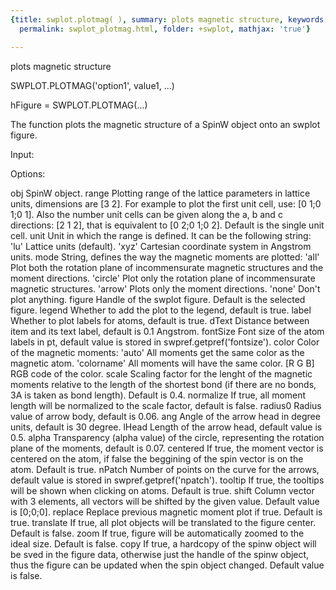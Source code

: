 ```yaml
---
{title: swplot.plotmag( ), summary: plots magnetic structure, keywords: sample, sidebar: sw_sidebar,
  permalink: swplot_plotmag.html, folder: +swplot, mathjax: 'true'}

---
```

plots magnetic structure
 
SWPLOT.PLOTMAG('option1', value1, ...)
 
hFigure = SWPLOT.PLOTMAG(...)
 
The function plots the magnetic structure of a SpinW object onto an
swplot figure.
 
Input:
 
Options:
 
obj       SpinW object.
range     Plotting range of the lattice parameters in lattice units,
          dimensions are [3 2]. For example to plot the first unit cell,
          use: [0 1;0 1;0 1]. Also the number unit cells can be given
          along the a, b and c directions: [2 1 2], that is equivalent to
          [0 2;0 1;0 2]. Default is the single unit cell.
unit      Unit in which the range is defined. It can be the following
          string:
              'lu'        Lattice units (default).
              'xyz'       Cartesian coordinate system in Angstrom units.
mode      String, defines the way the magnetic moments are plotted:
              'all'       Plot both the rotation plane of incommensurate
                          magnetic structures and the moment directions.
              'circle'    Plot only the rotation plane of incommensurate
                          magnetic structures.
              'arrow'     Plots only the moment directions.
              'none'      Don't plot anything.
figure    Handle of the swplot figure. Default is the selected figure.
legend    Whether to add the plot to the legend, default is true.
label     Whether to plot labels for atoms, default is true.
dText     Distance between item and its text label, default is 0.1
          Angstrom.
fontSize  Font size of the atom labels in pt, default value is stored in
          swpref.getpref('fontsize').
color     Color of the magnetic moments:
              'auto'      All moments get the same color as the magnetic
                          atom.
              'colorname' All moments will have the same color.
              [R G B]     RGB code of the color.
scale     Scaling factor for the lenght of the magnetic moments relative
          to the length of the shortest bond (if there are no bonds, 3A 
          is taken as bond length). Default is 0.4.
normalize If true, all moment length will be normalized to the scale
          factor, default is false.
radius0   Radius value of arrow body, default is 0.06.
ang       Angle of the arrow head in degree units, default is 30 degree.
lHead     Length of the arrow head, default value is 0.5.
alpha     Transparency (alpha value) of the circle, representing the
          rotation plane of the moments, default is 0.07.
centered  If true, the moment vector is centered on the atom, if false
          the beggining of the spin vector is on the atom. Default is
          true.
nPatch    Number of points on the curve for the arrows, default
          value is stored in swpref.getpref('npatch').
tooltip   If true, the tooltips will be shown when clicking on atoms.
          Default is true.
shift     Column vector with 3 elements, all vectors will be
          shifted by the given value. Default value is [0;0;0].
replace   Replace previous magnetic moment plot if true. Default is true.
translate If true, all plot objects will be translated to the figure
          center. Default is false.
zoom      If true, figure will be automatically zoomed to the ideal size.
          Default is false.
copy      If true, a hardcopy of the spinw object will be sved in the
          figure data, otherwise just the handle of the spinw object, 
          thus the figure can be updated when the spin object changed.
          Default value is false. 

